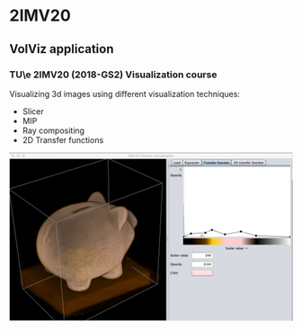 # 2IMV20
## VolViz application
### TU\e 2IMV20 (2018-GS2) Visualization course

Visualizing 3d images using different visualization techniques:
* Slicer
* MIP
* Ray compositing
* 2D Transfer functions

![Image](/sample.png)
